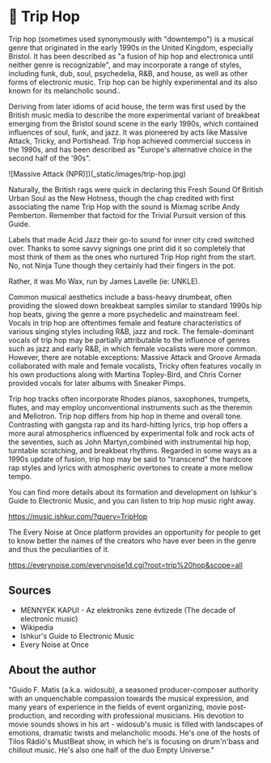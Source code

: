 # 🎼 Trip Hop

Trip hop (sometimes used synonymously with "downtempo") is a musical genre that originated in the early 1990s in the United Kingdom, especially Bristol. It has been described as "a fusion of hip hop and electronica until neither genre is recognizable", and may incorporate a range of styles, including funk, dub, soul, psychedelia, R&B, and house, as well as other forms of electronic music. Trip hop can be highly experimental and its also known for its melancholic sound..

Deriving from later idioms of acid house, the term was first used by the British music media to describe the more experimental variant of breakbeat emerging from the Bristol sound scene in the early 1990s, which contained influences of soul, funk, and jazz. It was pioneered by acts like Massive Attack, Tricky, and Portishead. Trip hop achieved commercial success in the 1990s, and has been described as "Europe's alternative choice in the second half of the '90s".

![Massive Attack (NPR)])(\_static/images/trip-hop.jpg)

Naturally, the British rags were quick in declaring this Fresh Sound Of British Urban Soul as the New Hotness, though the chap credited with first associating the name Trip Hop with the sound is Mixmag scribe Andy Pemberton. Remember that factoid for the Trivial Pursuit version of this Guide.

Labels that made Acid Jazz their go-to sound for inner city cred switched over. Thanks to some savvy signings one print did it so completely that most think of them as the ones who nurtured Trip Hop right from the start. No, not Ninja Tune though they certainly had their fingers in the pot.

Rather, it was Mo Wax, run by James Lavelle (ie: UNKLE).

Common musical aesthetics include a bass-heavy drumbeat, often providing the slowed down breakbeat samples similar to standard 1990s hip hop beats, giving the genre a more psychedelic and mainstream feel. Vocals in trip hop are oftentimes female and feature characteristics of various singing styles including R&B, jazz and rock. The female-dominant vocals of trip hop may be partially attributable to the influence of genres such as jazz and early R&B, in which female vocalists were more common. However, there are notable exceptions: Massive Attack and Groove Armada collaborated with male and female vocalists, Tricky often features vocally in his own productions along with Martina Topley-Bird, and Chris Corner provided vocals for later albums with Sneaker Pimps.

Trip hop tracks often incorporate Rhodes pianos, saxophones, trumpets, flutes, and may employ unconventional instruments such as the theremin and Mellotron. Trip hop differs from hip hop in theme and overall tone. Contrasting with gangsta rap and its hard-hitting lyrics, trip hop offers a more aural atmospherics influenced by experimental folk and rock acts of the seventies, such as John Martyn,combined with instrumental hip hop, turntable scratching, and breakbeat rhythms. Regarded in some ways as a 1990s update of fusion, trip hop may be said to "transcend" the hardcore rap styles and lyrics with atmospheric overtones to create a more mellow tempo.

You can find more details about its formation and development on Ishkur's Guide to Electronic Music, and you can listen to trip hop music right away.

<https://music.ishkur.com/?query=TripHop>

The Every Noise at Once platform provides an opportunity for people to get to know better the names of the creators who have ever been in the genre and thus the peculiarities of it.

<https://everynoise.com/everynoise1d.cgi?root=trip%20hop&scope=all>

## Sources

- MENNYEK KAPUI - Az elektroniks zene évtizede (The decade of electronic music)
- Wikipedia
- Ishkur's Guide to Electronic Music
- Every Noise at Once

## About the author

"Guido F. Matis (a.k.a. widosub), a seasoned producer-composer authority with an unquenchable compassion towards the musical expression, and many years of experience in the fields of event organizing, movie post-production, and recording with professional musicians. His devotion to movie sounds shows in his art - widosub's music is filled with landscapes of emotions, dramatic twists and melancholic moods. He's one of the hosts of Tilos Rádió's MustBeat show, in which he's is focusing on drum'n'bass and chillout music. He's also one half of the duo Empty Universe."
